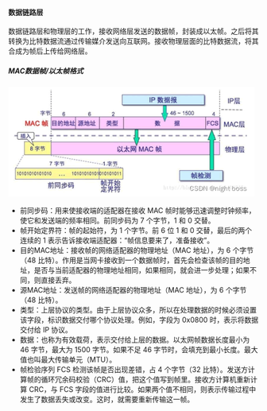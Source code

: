 #### 数据链路层

数据链路层和物理层的工作，接收网络层发送的数据帧，封装成以太帧。之后将其转换为比特数据流通过传输媒介发送向互联网。接收物理层面的比特数据流，将其合成为帧后上传给网络层。



##### MAC数据帧/以太帧格式

![img](数据链路层.assets/watermark,type_d3F5LXplbmhlaQ,shadow_50,text_Q1NETiBAbmlnaHQgYm9zcw==,size_14,color_FFFFFF,t_70,g_se,x_16.png) 

- 前同步码：用来使接收端的适配器在接收 MAC 帧时能够迅速调整时钟频率，使它和发送端的频率相同。前同步码为 7 个字节，1 和 0 交替。
- 帧开始定界符：帧的起始符，为 1 个字节。前 6 位 1 和 0 交替，最后的两个连续的 1 表示告诉接收端适配器：“帧信息要来了，准备接收”。
- 目的MAC地址：接收帧的网络适配器的物理地址（MAC 地址），为 6 个字节（48 比特）。作用是当网卡接收到一个数据帧时，首先会检查该帧的目的地址，是否与当前适配器的物理地址相同，如果相同，就会进一步处理；如果不同，则直接丢弃。
- 源MAC地址：发送帧的网络适配器的物理地址（MAC 地址），为 6 个字节（48 比特）。
- 类型：上层协议的类型。由于上层协议众多，所以在处理数据的时候必须设置该字段，标识数据交付哪个协议处理。例如，字段为 0x0800 时，表示将数据交付给 IP 协议。
- 数据：也称为有效载荷，表示交付给上层的数据。以太网帧数据长度最小为 46 字节，最大为 1500 字节。如果不足 46 字节时，会填充到最小长度。最大值也叫最大传输单元（MTU）。
- 帧检验序列 FCS 检测该帧是否出现差错，占 4 个字节（32 比特）。发送方计算帧的循环冗余码校验（CRC）值，把这个值写到帧里。接收方计算机重新计算 CRC，与 FCS 字段的值进行比较。如果两个值不相同，则表示传输过程中发生了数据丢失或改变。这时，就需要重新传输这一帧。



